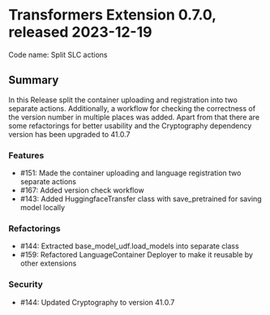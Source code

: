 # Transformers Extension 0.7.0, released 2023-12-19

Code name: Split SLC actions


## Summary

In this Release split the container uploading and registration into two separate actions. Additionally, 
a workflow for checking the correctness of the version number in multiple places was added. Apart from that there 
are some refactorings for better usability and the  Cryptography dependency version has been upgraded to 41.0.7

### Features

  - #151: Made the container uploading and language registration two separate actions
  - #167: Added version check workflow
  - #143: Added HuggingfaceTransfer class with save_pretrained for saving model locally


### Refactorings

  - #144: Extracted base_model_udf.load_models into separate class
  - #159: Refactored LanguageContainer Deployer to make it reusable by other extensions


### Security

  - #144: Updated Cryptography to version 41.0.7

